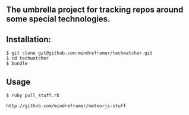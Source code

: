 ## The umbrella project for tracking repos around some special technologies.


## Installation:

    $ git clone git@github.com:mindreframer/techwatcher.git
    $ cd techwatcher
    $ bundle

## Usage

    $ ruby pull_stuff.rb


<!-- PROJECTS_LIST_START -->
    http://github.com/mindreframer/meteorjs-stuff
<!-- PROJECTS_LIST_END -->

